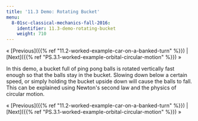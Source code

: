 ```yaml
---
title: '11.3 Demo: Rotating Bucket'
menu:
  8-01sc-classical-mechanics-fall-2016:
    identifier: 11.3-demo-rotating-bucket
    weight: 710
---
```

« [Previous]({{% ref "11.2-worked-example-car-on-a-banked-turn" %}}) | [Next]({{% ref "PS.3.1-worked-example-orbital-circular-motion" %}}) »

In this demo, a bucket full of ping pong balls is rotated vertically fast enough so that the balls stay in the bucket. Slowing down below a certain speed, or simply holding the bucket upside down will cause the balls to fall. This can be explained using Newton's second law and the physics of circular motion.

« [Previous]({{% ref "11.2-worked-example-car-on-a-banked-turn" %}}) | [Next]({{% ref "PS.3.1-worked-example-orbital-circular-motion" %}}) »